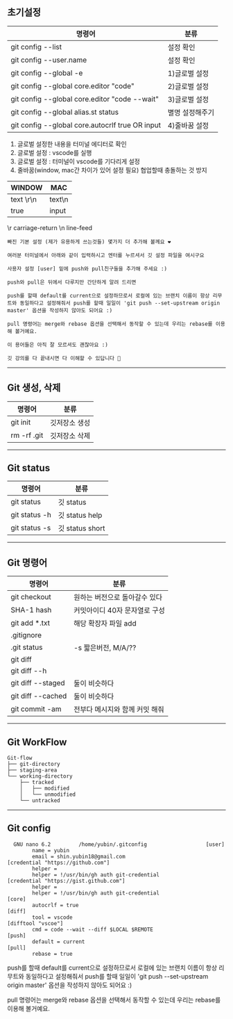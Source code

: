 ## 초기설정

| 명령어                                          | 분류            |
| ----------------------------------------------- | --------------- |
| git config --list                               | 설정 확인       |
| git config --user.name                          | 설정 확인       |
| git config --global -e                          | 1)글로벌 설정   |
| git config --global core.editor "code"          | 2)글로벌 설정   |
| git config --global core.editor "code --wait"   | 3)글로벌 설정   |
| git config --global alias.st status             | 별명 설정해주기 |
| git config --global core.autocrlf true OR input | 4)줄바꿈 설정   |

1. 글로벌 설정한 내용을 터미널 에디터로 확인
2. 글로벌 설정 : vscode를 실행
3. 글로벌 설정 : 터미널이 vscode를 기다리게 설정
4. 줄바꿈(window, mac간 차이가 있어 설정 필요)
   협업할때 충돌하는 것 방지

| WINDOW    | MAC    |
| --------- | ------ |
| text \r\n | text\n |
| true      | input  |

\r carriage-return
\n line-feed

```
빠진 기본 설정 (제가 유용하게 쓰는것들) 몇가지 더 추가해 볼께요 ️❤️

여러분 터미널에서 아래와 같이 입력하시고 엔터를 누르셔서 깃 설정 파일을 여시구요

사용자 설정 [user] 밑에 push와 pull친구들을 추가해 주세요 :)

push와 pull은 뒤에서 다루지만 간단하게 알려 드리면

push를 할때 default를 current으로 설정하므로서 로컬에 있는 브랜치 이름이 항상 리무트와 동일하다고 설정해줘서 push를 할때 일일이 'git push --set-upstream origin master' 옵션을 작성하지 않아도 되어요 :)

pull 명령어는 merge와 rebase 옵션을 선택해서 동작할 수 있는데 우리는 rebase를 이용해 볼거예요.

이 용어들은 아직 잘 모르셔도 괜찮아요 :)

깃 강의를 다 끝내시면 다 이해할 수 있답니다 🙌
```

---

## Git 생성, 삭제

| 명령어      | 분류          |
| ----------- | ------------- |
| git init    | 깃저장소 생성 |
| rm -rf .git | 깃저장소 삭제 |

---

## Git status

| 명령어        | 분류            |
| ------------- | --------------- |
| git status    | 깃 status       |
| git status -h | 깃 status help  |
| git status -s | 깃 status short |

---

## Git 명령어

| 명령어            | 분류                           |
| ----------------- | ------------------------------ |
| git checkout      | 원하는 버전으로 돌아갈수 있다  |
| SHA-1 hash        | 커밋아이디 40자 문자열로 구성  |
| git add \*.txt    | 해당 확장자 파일 add           |
| .gitignore        |                                |
| .git status       | -s 짧은버전, M/A/??            |
| git diff          |                                |
| git diff --h      |                                |
| git diff --staged | 둘이 비슷하다                  |
| git diff --cached | 둘이 비슷하다                  |
| git commit -am    | 전부다 메시지와 함께 커밋 해줘 |

---

## Git WorkFlow

```
Git-flow
├── git-directory
├── staging-area
└── working-directory
    ├── tracked
    │   ├── modified
    │   └── unmodified
    └── untracked
```

---

## Git config

```.gitconfig
  GNU nano 6.2         /home/yubin/.gitconfig                   [user]
        name = yubin
        email = shin.yubin18@gmail.com
[credential "https://github.com"]
        helper =
        helper = !/usr/bin/gh auth git-credential
[credential "https://gist.github.com"]
        helper =
        helper = !/usr/bin/gh auth git-credential
[core]
        autocrlf = true
[diff]
        tool = vscode
[difftool "vscoe"]
        cmd = code --wait --diff $LOCAL $REMOTE
[push]
        default = current
[pull]
        rebase = true

```

push를 할때 default를 current으로 설정하므로서 로컬에 있는 브랜치 이름이 항상 리무트와 동일하다고 설정해줘서 push를 할때 일일이 'git push --set-upstream origin master' 옵션을 작성하지 않아도 되어요 :)

pull 명령어는 merge와 rebase 옵션을 선택해서 동작할 수 있는데 우리는 rebase를 이용해 볼거예요.
